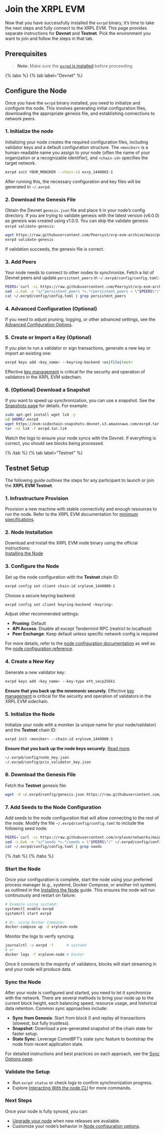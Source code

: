 # Join the XRPL EVM

Now that you have successfully installed the `exrpd` binary, it’s time to take the next steps and fully connect to the XRPL EVM. This page provides separate instructions for **Devnet** and **Testnet**. Pick the environment you want to join and follow the steps in that tab.

## Prerequisites

> **Note**: Make sure the [`exrpd` is installed](./installing-the-node.md) before proceeding.

{% tabs %}
{% tab label="Devnet" %}

## Configure the Node

Once you have the `exrpd` binary installed, you need to initialize and configure the node. This involves generating initial configuration files, downloading the appropriate genesis file, and establishing connections to network peers.

### 1. Initialize the node

Initializing your node creates the required configuration files, including validator keys and a default configuration structure. The `<moniker>` is a human-readable name you assign to your node (often the name of your organization or a recognizable identifier), and `<chain-id>` specifies the target network.

```bash
exrpd init YOUR_MONIKER --chain-id exrp_1440002-1
```

After running this, the necessary configuration and key files will be generated in `~/.exrpd`.

### 2. Download the Genesis File

Obtain the Devnet `genesis.json` file and place it in your node’s config directory. If you are trying to validate genesis with the latest version (v6.0.0) as genesis was created using v1.0.0. You can skip the validate genesis `exrpd validate-genesis`:

```bash
wget https://raw.githubusercontent.com/Peersyst/xrp-evm-archive/main/poa-devnet/genesis.json -O ~/.exrpd/config/genesis.json
exrpd validate-genesis
```

If validation succeeds, the genesis file is correct.

### 3. Add Peers

Your node needs to connect to other nodes to synchronize. Fetch a list of Devnet peers and update `persistent_peers` in `~/.exrpd/config/config.toml`:

```bash
PEERS=`curl -sL https://raw.githubusercontent.com/Peersyst/xrp-evm-archive/main/poa-devnet/peers.txt | sort -R | head -n 10 | awk '{print $1}' | paste -s -d, -`
sed -i.bak -e "s/^persistent_peers *=.*/persistent_peers = \"$PEERS\"/" ~/.exrpd/config/config.toml
cat ~/.exrpd/config/config.toml | grep persistent_peers
```

### 4. Advanced Configuration (Optional)

If you need to adjust pruning, logging, or other advanced settings, see the [Advanced Configuration Options](../advanced/node-configuration-options.md).

### 5. Create or Import a Key (Optional)

If you plan to run a validator or sign transactions, generate a new key or import an existing one:

```bash
exrpd keys add <key_name> --keyring-backend <os|file|test>
```

Effective [key management](../validators/managing-keys.md) is critical for the security and operation of validators in the XRPL EVM sidechain.

### 6. (Optional) Download a Snapshot

If you want to speed up synchronization, you can use a snapshot. See the [Snapshots page](../resources/snapshots.md) for details. For example:

```bash
sudo apt-get install wget lz4 -y
cd $HOME/.exrpd
wget https://evm-sidechain-snapshots-devnet.s3.amazonaws.com/exrpd.tar.lz4
tar -xI lz4 -f exrpd.tar.lz4
```

Watch the logs to ensure your node syncs with the Devnet. If everything is correct, you should see blocks being processed.

{% /tab %}
{% tab label="Testnet" %}

## Testnet Setup

The following guide outlines the steps for any participant to launch or join the **XRPL EVM Testnet**.

### 1. Infrastructure Provision

Provision a new machine with stable connectivity and enough resources to run the node. Refer to the XRPL EVM documentation for [minimum specifications](./system-requirements.md).

### 2. Node Installation

Download and install the XRPL EVM node binary using the official instructions:  
[Installing the Node](./installing-the-node.md)

### 3. Configure the Node

Set up the node configuration with the **Testnet** chain ID:

```bash
exrpd config set client chain-id xrplevm_1449000-1
```

Choose a secure keyring backend:

```bash
exrpd config set client keyring-backend <keyring>
```

Adjust other recommended settings:

- **Pruning**: Default
- **API Access**: Disable all except Tendermint RPC (restrict to localhost)
- **Peer Exchange**: Keep default unless specific network config is required

For more details, refer to the [node configuration documentation](https://docs.xrplevm.org/pages/operators/advanced/node-configuration-options) as well as the [node configuration reference](https://docs.xrplevm.org/pages/operators/resources/configuration-reference).

### 4. Create a New Key

Generate a new validator key:

```bash
exrpd keys add <key_name> --key-type eth_secp256k1
```

**Ensure that you back up the mnemonic securely**. Effective [key management](../validators/managing-keys.md) is critical for the security and operation of validators in the XRPL EVM sidechain.

### 5. Initialize the Node

Initialize your node with a moniker (a unique name for your node/validator) and the **Testnet** chain ID:

```bash
exrpd init <moniker> --chain-id xrplevm_1449000-1
```

**Ensure that you back up the node keys securely**. [Read more](https://docs.xrplevm.org/pages/operators/validators/managing-keys).

```sh
~/.exrpd/config/node_key.json
~/.exrpd/config/priv_validator_key.json
```

### 6. Download the Genesis File

Fetch the **Testnet** genesis file:

```sh
wget -O ~/.exrpd/config/genesis.json https://raw.githubusercontent.com/xrplevm/networks/refs/heads/main/testnet/genesis.json
```

### 7. Add Seeds to the Node Configuration

Add seeds to the node configuration that will allow connecting to the rest of the node. Modify the file `~/.exrpd/config/config.toml` to include the following seed node:

```sh
PEERS=`curl -sL https://raw.githubusercontent.com/xrplevm/networks/main/testnet/peers.txt | sort -R | head -n 10 | awk '{print $1}' | paste -s -d, -`
sed -i.bak -e "s/^seeds *=.*/seeds = \"$PEERS\"/" ~/.exrpd/config/config.toml
cat ~/.exrpd/config/config.toml | grep seeds
```

{% /tab %}
{% /tabs %}

### Start the Node

Once your configuration is complete, start the node using your preferred process manager (e.g., systemd, Docker Compose, or another init system) as outlined in the [Installing the Node](./installing-the-node.md) guide. This ensures the node will run continuously and restart on failure:

```sh
# Example using systemd:
systemctl enable exrpd
systemctl start exrpd

# Or, using Docker Compose:
docker-compose up -d xrplevm-node
````

Monitor the logs to verify syncing:

```sh
journalctl -u exrpd -f      # systemd
# or
docker logs -f xrplevm-node # Docker
```

Once it connects to the majority of validators, blocks will start streaming in and your node will produce data.

### Sync the Node

After your node is configured and started, you need to let it synchronize with the network. There are several methods to bring your node up to the current block height, each balancing speed, resource usage, and historical data retention. Common sync approaches include:

- **Sync from Genesis**: Start from block 0 and replay all transactions (slowest, but fully trustless).
- **Snapshot**: Download a pre-generated snapshot of the chain state for faster setup.
- **State Sync**: Leverage CometBFT’s state sync feature to bootstrap the node from recent application state.

For detailed instructions and best practices on each approach, see the [Sync Options page](../advanced/sync-options.md).

### Validate the Setup

- Run `exrpd status` or check logs to confirm synchronization progress.
- Explore [Interacting With the node CLI](../guides/interacting-with-the-node-cli.md) for more commands.

### Next Steps

Once your node is fully synced, you can:

- [Upgrade your node](../guides/upgrading-your-node.md) when new releases are available.
- Customize your node’s behavior in [Node configuration options](../advanced/node-configuration-options.md).
